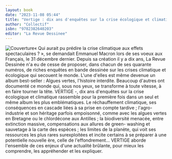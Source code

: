 ```yaml
---
layout: book
date: "2023-11-08 05:44"
title: "Vertige : dix ans d'enquêtes sur la crise écologique et climatique"
author: "Collectif"
isbn: "9782382640203"
editor: "La Revue Dessinee"
---
```

![Couverture](/img/9782382640203.jpg)« Qui aurait pu prédire la crise climatique aux effets spectaculaires ? », se demandait Emmanuel Macron lors de ses voeux aux Français, le 31 décembre dernier. Depuis sa création il y a dix ans, La Revue Dessinée n'a eu de cesse de proposer, dans chacun de ses quarante numéros, de riches enquêtes en bande dessinée sur les crises climatique et écologique qui secouent le monde. L'une d'elles est même devenue un album best-seller : Algues vertes, l'histoire interdite. Beaucoup d'autres ont documenté ce monde qui, sous nos yeux, se transforme à toute vitesse, à en faire tourner la tête. VERTIGE -, dix ans d'enquêtes sur la crise écologique et climatique rassemble pour la première fois dans un seul et même album les plus emblématiques. Le réchauffement climatique, ses conséquences en cascade liées à sa prise en compte tardive ; l'agro-industrie et son héritage parfois empoisonné, comme avec les algues vertes en Bretagne ou le chlordécone aux Antilles ; la biodiversité menacée, entre extinction massive, compensations aux allures de green- washing et sauvetage à la carte des espèces ; les limites de la planète, qui voit ses ressources les plus rares surexploitées et incite certains à se préparer à une potentielle nouvelle ère, celle de l'effondrement... VERTIGE aborde l'ensemble de ces enjeux d'une actualité brûlante, pour mieux les comprendre, les appréhender et les expliquer.